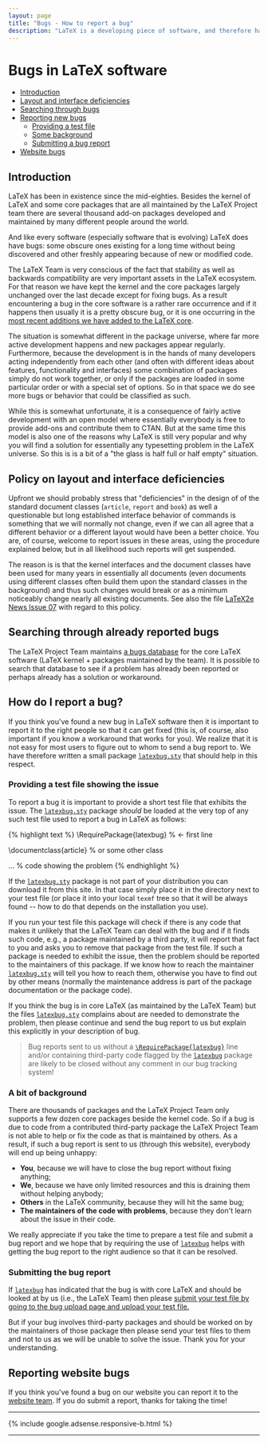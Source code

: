 ```yaml
---
layout: page
title: "Bugs - How to report a bug"
description: "LaTeX is a developing piece of software, and therefore has bugs. Learn how and where to report a bug in LaTeX or in third party packages."
---
```


# Bugs in LaTeX software



<div class="row">
  <div class="col cell1of2">
    <ul class="toc">
      <li><a href="#introduction" title="Introduction">Introduction</a></li>
      <li><a href="#policy-on-layout-and-interface-deficiencies" title="Policy on layout and interface deficiencies">Layout and interface deficiencies</a></li>
      <li><a href="#searching-through-already-reported-bugs" title="Searching through already reported bugs">Searching through bugs</a></li>
      <li><a href="#how-do-i-report-a-bug" title="How do I report a bug?">Reporting new bugs</a>
	<ul class="toc">
	  <li><a href="#providing-a-test-file-showing-the-issue" title="Providing a test file showing the issue">Providing a test file</a></li>
	  <li><a href="#a-bit-of-background" title="A bit of background">Some background</a></li>
	  <li><a href="#submitting-the-bug-report" title="Submitting the bug report">Submitting a bug report</a></li>
	</ul>
      </li>
      <li><a href="#reporting-website-bugs" title="Reporting website bugs">Website bugs</a></li>
    </ul>
  </div>
  <div class="col cell1of2">
      <h2 id="introduction">Introduction</h2>
      <p>
      LaTeX has been in existence since the mid-eighties. Besides the kernel of
      LaTeX and some core packages that are all maintained by the LaTeX
      Project team there are several thousand add-on packages developed and
      maintained by many different people around the world.
      </p>
      <p>
      And like every software
      (especially software that is evolving) LaTeX does have bugs: some
      obscure ones existing for a long time without being discovered and other freshly appearing
      because of new or modified code.
      </p>
  </div>
</div>



The LaTeX Team is very conscious of the fact that stability as well as
backwards compatibility are very important assets in the LaTeX
ecosystem. For that reason we have kept the kernel and the core
packages largely unchanged over the last decade except for fixing
bugs. As a result encountering a bug in the core software is a rather
rare occurrence and if it happens then usually it is a pretty obscure
bug, or it is one occurring in the [most recent additions we have added
to the  LaTeX core]({{site.baseurl}}/news/).

The situation is somewhat different in the package universe, where far
more active development happens and new packages appear
regularly. Furthermore, because the development is in the hands of many
developers acting independently from each other (and often with different
ideas about features, functionality and interfaces) some combination
of packages simply do not work together, or only if the packages are
loaded in some particular order or with a special set of options. So
in that space we do see more bugs or behavior that could be classified
as such.

While this is somewhat unfortunate, it is a consequence of fairly
active development with an open model where essentially everybody is
free to provide add-ons and contribute them to CTAN. But at the same
time this model is also one of the reasons why LaTeX is still very
popular and why you will find a solution for essentially any
typesetting problem in the LaTeX universe. So this is is a bit of a
"the glass is half full or half empty" situation.


## Policy on layout and interface deficiencies

Upfront we should probably stress that "deficiencies" in the design of
of the standard document classes (`article`, `report` and `book`) as
well a questionable but long established interface behavior of
commands is something that we will normally not change, even if we can
all agree that a different behavior or a different layout would have
been a better choice. You are, of course, welcome to report issues in
these areas, using the procedure explained below, but in all likelihood such
reports will get suspended.

The reason is is that the kernel interfaces and the document classes
have been used for many years in essentially all documents (even
documents using different classes often build them upon the standard
classes in the background) and thus such changes would break or as
a minimum noticeably change nearly all existing documents.  See also
the file [LaTeX2e News Issue
07]({{site.baseurl}}/news/latex2e-news/ltnews07.pdf) with regard to
this policy.



## Searching through already reported bugs

The LaTeX Project Team maintains <a
href="{{site.baseurl}}/cgi-bin/ltxbugs2html?introduction=yes&amp;state=open">a
bugs database</a> for the core LaTeX software (LaTeX kernel + packages
maintained by the team). It is possible to search that database to see
if a problem has already been reported or perhaps already has a
solution or workaround.


## How do I report a bug?

If you think you've found a new bug in LaTeX software then it is important
to report it to the right people so that it can get fixed (this is, of course, also
important if you know a workaround that works for you).
We realize that it is not easy for most users to figure out to whom to
send a bug report to.  We have therefore written a small
package [`latexbug.sty`](https://raw.githubusercontent.com/latex3/latexbug/master/latexbug.sty) that
should help in this respect.



### Providing a test file showing the issue

To report a bug it is important to provide a short test file that exhibits the issue.
The [`latexbug.sty`](https://raw.githubusercontent.com/latex3/latexbug/master/latexbug.sty) package _should_ be loaded at the very
top of any such test file used to report a bug in LaTeX as follows:

{% highlight text %}
   \RequirePackage{latexbug}    % <- first line
   
   \documentclass{article}      % or some other class

   ...                          % code showing the problem
{% endhighlight %}

If the [`latexbug.sty`](https://raw.githubusercontent.com/latex3/latexbug/master/latexbug.sty) package is not part of your distribution you can download it from this site. In that case simply place it in the directory next to your test file (or place it into your local `texmf` tree so that it will be always found -- how to do that depends on the installation you use).

If you run your test file this package will check if there is any code
that makes it unlikely that the LaTeX Team can deal with the bug and
if it finds such code, e.g., a package maintained by a third party, it
will report that fact to you and asks you to remove that package from
the test file. If such a package is needed to exhibit the issue, then the
problem should be reported to the maintainers of this package.  If we
know how to reach the maintainer
[`latexbug.sty`](https://raw.githubusercontent.com/latex3/latexbug/master/latexbug.sty) will tell
you how to reach them, otherwise you have to find out by other means
(normally the maintenance address is part of the package documentation or the
package code).

If you think the bug is in core LaTeX (as maintained
by the LaTeX Team) but the files
[`latexbug.sty`](https://raw.githubusercontent.com/latex3/latexbug/master/latexbug.sty) complains
about are needed to demonstrate the problem, then please continue and send
the bug report to us but explain this explicitly in your description of bug.

> Bug reports sent to us without a
> [`\RequirePackage{latexbug}`](https://raw.githubusercontent.com/latex3/latexbug/master/latexbug.sty)
> line and/or containing third-party code flagged by the
> [`latexbug`](https://raw.githubusercontent.com/latex3/latexbug/master/latexbug.sty) package are
> likely to be closed without any comment in our bug tracking system!


### A bit of background

There are thousands of packages and the LaTeX Project Team only
supports a few dozen core packages beside the kernel code. So if a bug
is due to code from a contributed third-party package the LaTeX
Project Team is not able to help or fix the code as that is maintained
by others.  As a result, if such a bug report is sent to us (through
this website), everybody will end up being unhappy:

 - **You**, because we will have to close the bug report without fixing anything;
 - **We**, because we have only limited resources and this is draining them without helping anybody;
 - **Others** in the LaTeX community, because they will hit the same bug;
 - **The maintainers of the code with problems**, because they don't learn about the issue in their code.

We really appreciate if you take the time to prepare a test file and
submit a bug report and we hope that by requiring the use of
[`latexbug`](https://raw.githubusercontent.com/latex3/latexbug/master/latexbug.sty) helps with
getting the bug report to the right audience so that it can be
resolved.


### Submitting the bug report

If [`latexbug`](https://raw.githubusercontent.com/latex3/latexbug/master/latexbug.sty) has indicated
that the bug is with core LaTeX and should be looked at by us (i.e.,
the LaTeX Team) then please [submit your test file by going to the bug
upload page and upload your test
file.]({{site.baseurl}}/bugs/bugs-upload/)

But if your bug involves third-party packages and should be worked on by
the maintainers of those package then please send your test files to
them and not to us as we will be unable to solve the issue.
Thank you for your understanding.



## Reporting website bugs

If you think you've found a bug on our website you can report it to
the [website team]({{site.baseurl}}/contact/#website-team). If you do
submit a report, thanks for taking the time!

***

<div class="row">{% include google.adsense.responsive-b.html %}</div><hr> 

<img src="https://ssl-vg03.met.vgwort.de/na/f3144f6c13e442b499326009da2a7ede" width="1" height="1" alt="">
